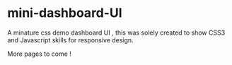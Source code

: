 # mini-dashboard-UI

A minature css demo dashboard UI , this was solely created to show CSS3 and Javascript skills for responsive design.

More pages to come !
